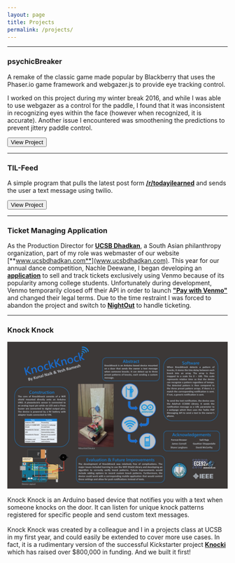 ```yaml
---
layout: page
title: Projects
permalink: /projects/
---
```


---

### psychicBreaker  
A remake of the classic game made popular by Blackberry that uses the Phaser.io game framework and webgazer.js to provide eye tracking  control.

I worked on this project during my winter break 2016, and while I was able to use webgazer as a control for the paddle, I found that
it was inconsistent in recognizing eyes within the face (however when recognized, it is accurate). Another issue I encountered was
smoothening the predictions to prevent jittery paddle control.

<a href="https://github.com/kunalnaik/psychicBreaker"><button class="res-btn" href="https://github.com/kunalnaik/psychicBreaker">View Project</button></a>  

---  

### TIL-Feed
A simple program that pulls the latest post form [**/r/todayilearned**](https://www.reddit.com/r/todayilearned) and sends the user a text message using twilio.  

<a href="https://github.com/kunalnaik/til-feed"><button class="res-btn" href="https://github.com/kunalnaik/til-feed">View Project</button></a>  

---  

### Ticket Managing Application  
As the Production Director for [**UCSB Dhadkan**](http://dailynexus.com/2016-06-02/osl-names-dhadkhan-ucsb-group-of-the-year/), a South Asian philanthropy organization, part of my role was webmaster of our website [**www.ucsbdhadkan.com**](www.ucsbdhadkan.com). This year for our annual dance competition, Nachle Deewane, I began developing an [**application**](http://www.ucsbdhadkan.com/Tickets.html) to sell and track tickets exclusively using Venmo because of its popularity among college students. Unfortunately during development, Venmo temporarily closed off their API in order to launch [**"Pay with Venmo"**](https://venmo.com/paywithvenmo) and changed their legal terms. Due to the time restraint I was forced to abandon the project and switch to [**NightOut**](https://nightout.com/welcome) to handle ticketing.

---  

### Knock Knock
![Alt](/images\ECE92_KnockKnock_Spring15.jpg)  

Knock Knock is an Arduino based device that notifies you with a text when someone knocks on the door. It can listen for unique knock patterns registered for specific people and send custom text messages.  
<br>
Knock Knock was created by a colleague and I in a projects class at UCSB in my first year, and could easily be extended to cover more use cases. In fact, it is a rudimentary version of the successful Kickstarter project [**Knocki**](http://www.knocki.com/) which has raised over $800,000 in funding. And we built it first!  
